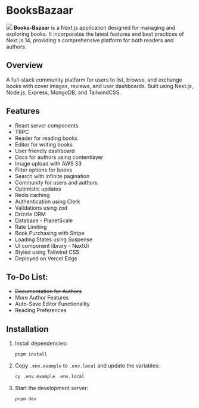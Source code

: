 # BooksBazaar

![](./public/booksgod.png)
**Books-Bazaar** is a Next.js application designed for managing and exploring books. It incorporates the latest features and best practices of Next.js 14, providing a comprehensive platform for both readers and authors.

## Overview

A full-stack community platform for users to list, browse, and exchange books with cover images, reviews, and user dashboards.
Built using Next.js, Node.js, Express, MongoDB, and TailwindCSS.

## Features

- React server components
- TRPC
- Reader for reading books
- Editor for writing books
- User friendly dashboard
- Docs for authors using contentlayer
- Image upload with AWS S3
- Filter options for books
- Search with infinite pagination
- Community for users and authors
- Optimistic updates
- Redis caching
- Authentication using Clerk
- Validations using zod
- Drizzle ORM
- Database - PlanetScale
- Rate Limiting
- Book Purchasing with Stripe
- Loading States using Suspense
- UI component library - NextUi
- Styled using Tailwind CSS
- Deployed on Vercel Edge

## To-Do List:

- ~~Documentation for Authors~~
- More Author Features
- Auto-Save Editor Functionality
- Reading Preferences

## Installation

1. Install dependencies:

   ```sh
   pnpm install
   ```

2. Copy `.env.example` to `.env.local` and update the variables:

   ```sh
   cp .env.example .env.local
   ```

3. Start the development server:

   ```sh
   pnpm dev
   ```
